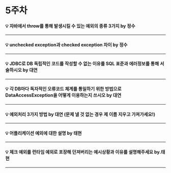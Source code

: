 # 5주차  

#### :bulb: 자바에서 throw를 통해 발생시킬 수 있는 예외의 종류 3가지 by 정수  

--------

#### :bulb: unchecked exception과 checked exception 차이 by 정수  

--------

#### :bulb: JDBC로 DB 독립적인 코드를 작성할 수 없는 이유를 SQL 표준과 에러정보를 통해 서술하시오 by 대연

--------

#### :bulb: 각 DB마다 독자적인 오류코드 체계를 통일하기 위한 방법으로 DataAccessException을 어떻게 이용하는지 쓰시오 by 대연

--------

#### :bulb: 예외처리 3가지 방법 by 대연 (문제 낼 것 없는 경우 제 이름 지우고 가져가세요!)

--------

#### :bulb: 어플리케이션 예외에 대한 설명 by 태현

--------

#### :bulb: 체크 예외를 런타임 예외로 포장해 던져버리는 예시상황과 이유를 설명해주세요 by.태현

--------
